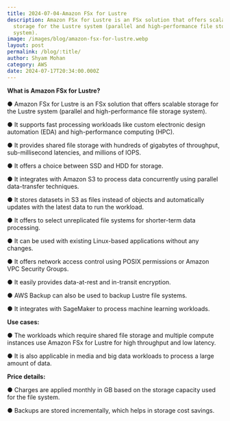 ```yaml
---
title: 2024-07-04-Amazon FSx for Lustre
description: Amazon FSx for Lustre is an FSx solution that offers scalable
  storage for the Lustre system (parallel and high-performance file storage
  system).
image: /images/blog/amazon-fsx-for-lustre.webp
layout: post
permalink: /blog/:title/
author: Shyam Mohan
category: AWS
date: 2024-07-17T20:34:00.000Z
---
```

**What is Amazon FSx for Lustre?**

● Amazon FSx for Lustre is an FSx solution that offers scalable storage for the Lustre system (parallel and high-performance file storage system).

● It supports fast processing workloads like custom electronic design automation (EDA) and high-performance computing (HPC).

● It provides shared file storage with hundreds of gigabytes of throughput, sub-millisecond latencies, and millions of IOPS.

● It offers a choice between SSD and HDD for storage.

● It integrates with Amazon S3 to process data concurrently using parallel data-transfer techniques.

● It stores datasets in S3 as files instead of objects and automatically updates with the latest data to run the workload.

● It offers to select unreplicated file systems for shorter-term data processing.

● It can be used with existing Linux-based applications without any changes.

● It offers network access control using POSIX permissions or Amazon VPC Security Groups.

● It easily provides data-at-rest and in-transit encryption.

● AWS Backup can also be used to backup Lustre file systems.

● It integrates with SageMaker to process machine learning workloads. 

**Use cases:**

● The workloads which require shared file storage and multiple compute instances use Amazon FSx for Lustre for high throughput and low latency.

● It is also applicable in media and big data workloads to process a large amount of data.

  **Price details:**

● Charges are applied monthly in GB based on the storage capacity used for the file system.

● Backups are stored incrementally, which helps in storage cost savings.
